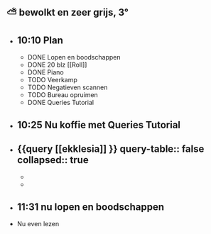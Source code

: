 ## ⛅ bewolkt en zeer grijs, 3°
- ## 10:10 Plan
	- DONE Lopen en boodschappen
	- DONE 20 blz [[Roll]]
	- DONE Piano
	- TODO Veerkamp
	- TODO Negatieven scannen
	- TODO Bureau opruimen
	- DONE Queries  Tutorial
- ## 10:25 Nu koffie met Queries Tutorial
- {{query [[ekklesia]] }}
  query-table:: false
  collapsed:: true
	-
	-
	-
- ## 11:31 nu lopen en boodschappen
- Nu even lezen